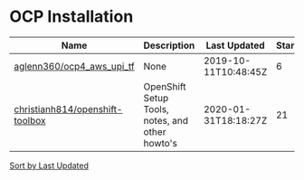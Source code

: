 # OCP Installation

Name | Description | Last Updated | Stars | Forks
--- | --- | --- | --- | ---
[aglenn360/ocp4_aws_upi_tf](https://github.com/aglenn360/ocp4_aws_upi_tf) | None | 2019-10-11T10:48:45Z | 6 | 6
[christianh814/openshift-toolbox](https://github.com/christianh814/openshift-toolbox) | OpenShift Setup Tools, notes, and other howto's | 2020-01-31T18:18:27Z | 21 | 17

[Sort by Last Updated](OCP%20Installation.last_updated.md)